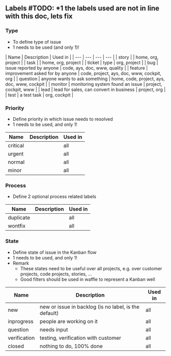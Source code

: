  ## Labels  #TODO: *1 the labels used are not in line with this doc, lets fix

### Type

- To define type of issue
- 1 needs to be used (and only 1)!

| Name | Description | Used in |
| --- | --- | --- | --- |
| story |  | home, org, project |
| task |  |  home, org, project |
| ticket | type | org, project |
| bug | issue reported by anyone | code, ays, doc, www, quality |
| feature | improvement asked for by anyone | code, project, ays, doc, www, cockpit, org |
| question | anyone wants to ask something | home, code, project, ays, doc, www, cockpit |
| monitor | monitoring system found an issue | project, cockpit, www |
| lead | lead for sales, can convert in business | project, org |
| test | a test task | org, cockpit |


### Priority

- Define priority in which issue needs to resolved
- 1 needs to be used, and only 1!

| Name | Description | Used in |
| --- | --- | --- |
| critical |  | all |
| urgent |  | all |
| normal |  | all |
| minor |  | all |


### Process

- Define 2 optional process related labels

| Name | Description | Used in |
| --- | --- | --- |
| duplicate |  | all |
| wontfix |  | all |


### State

- Define state of issue in the Kanban flow
- 1 needs to be used, and only 1!
- Remark
  - These states need to be useful over all projects, e.g. over customer projects, code projects, stories, ...
  - Good filters should be used in waffle to represent a Kanban well

| Name | Description | Used in |
| --- | --- | --- |
| new | new or issue in backlog (is no label, is the default)| all |
| inprogress | people are working on it | all |
| question | needs input | all |
| verification | testing, verification with customer | all |
| closed | nothing to do, 100% done | all |
